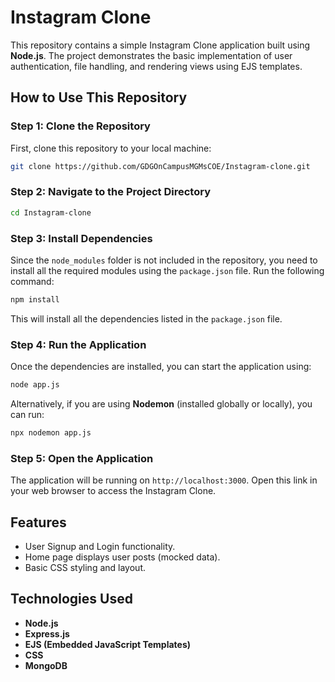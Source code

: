 # Instagram Clone  

This repository contains a simple Instagram Clone application built using **Node.js**. The project demonstrates the basic implementation of user authentication, file handling, and rendering views using EJS templates.


## How to Use This Repository  

### Step 1: Clone the Repository  

First, clone this repository to your local machine:  
```bash
git clone https://github.com/GDGOnCampusMGMsCOE/Instagram-clone.git
```

### Step 2: Navigate to the Project Directory  

```bash
cd Instagram-clone
```

### Step 3: Install Dependencies  

Since the `node_modules` folder is not included in the repository, you need to install all the required modules using the `package.json` file. Run the following command:  
```bash
npm install
```

This will install all the dependencies listed in the `package.json` file.

### Step 4: Run the Application  

Once the dependencies are installed, you can start the application using:  
```bash
node app.js
```

Alternatively, if you are using **Nodemon** (installed globally or locally), you can run:  
```bash
npx nodemon app.js
```

### Step 5: Open the Application  

The application will be running on `http://localhost:3000`. Open this link in your web browser to access the Instagram Clone.


## Features  

- User Signup and Login functionality.
- Home page displays user posts (mocked data).
- Basic CSS styling and layout.


## Technologies Used  

- **Node.js**  
- **Express.js**  
- **EJS (Embedded JavaScript Templates)**  
- **CSS**  
- **MongoDB**  
